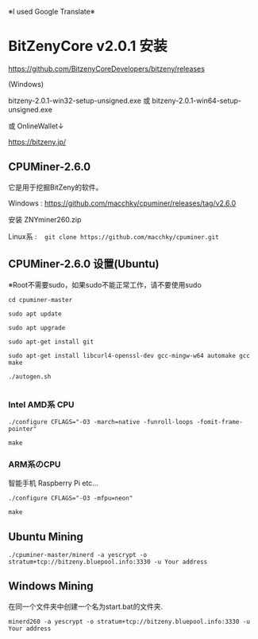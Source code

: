 ※I used Google Translate※

# BitZenyCore v2.0.1 安装

https://github.com/BitzenyCoreDevelopers/bitzeny/releases

(Windows)

bitzeny-2.0.1-win32-setup-unsigned.exe 或 bitzeny-2.0.1-win64-setup-unsigned.exe

或 OnlineWallet↓

https://bitzeny.jp/



## CPUMiner-2.6.0

它是用于挖掘BitZeny的软件。

Windows : https://github.com/macchky/cpuminer/releases/tag/v2.6.0

安装 ZNYminer260.zip

Linux系 : 
```　git clone https://github.com/macchky/cpuminer.git　```



## CPUMiner-2.6.0 设置(Ubuntu)

※Root不需要sudo，如果sudo不能正常工作，请不要使用sudo
```
cd cpuminer-master

sudo apt update
 
sudo apt upgrade

sudo apt-get install git

sudo apt-get install libcurl4-openssl-dev gcc-mingw-w64 automake gcc make

./autogen.sh
 
```

### Intel AMD系 CPU


```
./configure CFLAGS="-O3 -march=native -funroll-loops -fomit-frame-pointer"
 
make
```


### ARM系のCPU

智能手机 Raspberry Pi etc...

```
./configure CFLAGS="-O3 -mfpu=neon"
 
make
```



## Ubuntu Mining
```
./cpuminer-master/minerd -a yescrypt -o stratum+tcp://bitzeny.bluepool.info:3330 -u Your address
```

## Windows Mining
在同一个文件夹中创建一个名为start.bat的文件夹.

```
minerd260 -a yescrypt -o stratum+tcp://bitzeny.bluepool.info:3330 -u Your address
```
